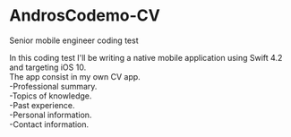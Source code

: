 # AndrosCodemo-CV
Senior mobile engineer coding test

In this coding test I'll be writing a native mobile application using Swift 4.2 and targeting iOS 10.\
The app consist in my own CV app.\
-Professional summary.\
-Topics of knowledge.\
-Past experience.\
-Personal information.\
-Contact information.
